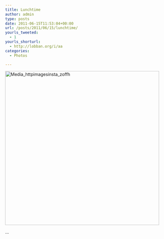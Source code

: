 ```yaml
---
title: Lunchtime
author: admin
type: posts
date: 2011-06-15T11:53:04+00:00
url: /posts/2011/06/15/lunchtime/
yourls_tweeted:
  - 1
yourls_shorturl:
  - http://lobban.org/i/aa
categories:
  - Photos

---
```

<div class="posterous_autopost">
  <a href="http://instagr.am/p/FwwrY/"> </a></p> 
  
  <div class="p_embed p_image_embed">
    <a href="http://instagr.am/p/FwwrY/"> </a><a href="http://posterous.com/getfile/files.posterous.com/nonimage/IqwjyrzHlgsnbnlArhIakFxbEIarIvFtIzxmcwnDycwjuhFCJlayjolhnges/media_httpimagesinsta_zoFfh.jpg.scaled1000.jpg"><img src="https://lobban.org/wp-content/uploads/2011/06/media_httpimagesinsta_zoFfh.jpg.scaled500.jpg" alt="Media_httpimagesinsta_zoffh" width="500" height="500" /></a>
  </div>
  
  <p>
    &#8230;
  </p>
</div>